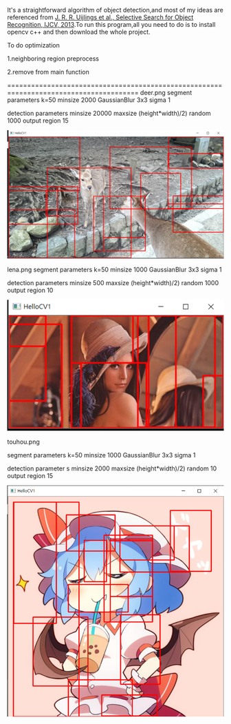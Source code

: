 It's a straightforward algorithm of object detection,and most of my ideas are referenced from [J. R. R. Uijlings et al., Selective Search for Object Recognition, IJCV, 2013](https://ivi.fnwi.uva.nl/isis/publications/bibtexbrowser.php?key=UijlingsIJCV2013&bib=all.bib).To run this program,all you need to do is to install opencv c++ and then download the whole project.



To do optimization


1.neighboring region preprocess


2.remove from main function

=======================================================================================
deer.png
segment parameters
k=50
minsize 2000
GaussianBlur 3x3 sigma 1

detection parameters
minsize 20000
maxsize (height*width)/2)
random 1000
output region 15


![image](https://github.com/ga544523/image-detection/blob/master/detection1.PNG?raw=true)


lena.png
segment parameters
k=50
minsize 1000
GaussianBlur 3x3 sigma 1


detection parameters
minsize 500
maxsize (height*width)/2)
random 1000
output region 10


![image](https://github.com/ga544523/image-detection/blob/master/detection2.PNG?raw=true)


touhou.png

segment parameters
k=50 minsize 1000 GaussianBlur 3x3 sigma 1


detection parameter s
minsize 2000 
maxsize (height*width)/2)
random 10 
output region 15


![image](https://github.com/ga544523/image-detection/blob/master/detection5.PNG?raw=true)
